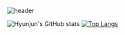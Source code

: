 ![header](https://capsule-render.vercel.app/api?type=waving&color=auto&height=200&section=header&text=B's&nbsp;GitHub&fontSize=90)

![Hyunjun's GitHub stats](https://github-readme-stats.vercel.app/api?username=seohyunjun&theme=dark)
[![Top Langs](https://github-readme-stats.vercel.app/api/top-langs/?username=seohyunjun&layout=compact&theme=dark)](https://github.com/seohyunjun/github-readme-stats)
<!--
**seohyunjun/seohyunjun** is a ✨ _special_ ✨ repository because its `README.md` (this file) appears on your GitHub profile.

Here are some ideas to get you started:

- 🔭 I’m currently working on ...
- 🌱 I’m currently learning ...
- 👯 I’m looking to collaborate on ...
- 🤔 I’m looking for help with ...
- 💬 Ask me about ...
- 📫 How to reach me: ...
- 😄 Pronouns: ...
- ⚡ Fun fact: ...
-->
